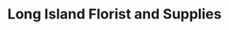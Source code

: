 ---
title: "Long Island Florist and Supplies"
url: /maspeth/long-island-florist-and-supplies/
shop: Blumen
---